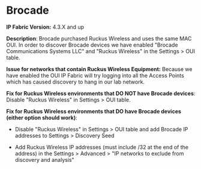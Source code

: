 # Brocade

**IP Fabric Version:** 4.3.X and up

**Description**: Brocade purchased Ruckus Wireless and uses the same MAC
OUI. In order to discover Brocade devices we have enabled "Brocade
Communications Systems LLC" and "Ruckus Wireless" in the Settings \> OUI
table.

**Issue for networks that contain Ruckus Wireless Equipment:** Because
we have enabled the OUI IP Fabric will try logging into all the Access
Points which has caused discovery to hang in our lab network.

**Fix for Ruckus Wireless environments that DO NOT have Brocade
devices**: Disable "Ruckus Wireless" in Settings \> OUI table.

**Fix for Ruckus Wireless environments that DO have Brocade devices
(either option should work)**:

-   Disable "Ruckus Wireless" in Settings > OUI table and add Brocade IP
    addresses to Settings > Discovery Seed

-   Add Ruckus Wireless IP addresses (must include /32 at the end of the
    address) in the Settings > Advanced > "IP networks to exclude from
    discovery and analysis"
